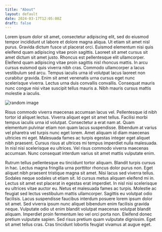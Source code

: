 ```yaml
---
title: "About"
layout: default
date: 2024-03-17T12:05:00Z
draft: false
---
```


Lorem ipsum dolor sit amet, consectetur adipiscing elit, sed do eiusmod tempor incididunt ut labore et dolore magna aliqua. Ut etiam sit amet nisl purus. Gravida dictum fusce ut placerat orci. Euismod elementum nisi quis eleifend quam adipiscing vitae proin sagittis. Laoreet sit amet cursus sit amet dictum sit amet justo. Rhoncus est pellentesque elit ullamcorper. Eleifend quam adipiscing vitae proin sagittis nisl rhoncus mattis. In arcu cursus euismod quis viverra nibh cras. Commodo ullamcorper a lacus vestibulum sed arcu. Tempus iaculis urna id volutpat lacus laoreet non curabitur gravida. Enim sit amet venenatis urna cursus eget nunc scelerisque viverra. Lectus urna duis convallis convallis. Consequat mauris nunc congue nisi vitae suscipit tellus mauris a. Nibh mauris cursus mattis molestie a iaculis.

![random image](https://plus.unsplash.com/premium_photo-1675518474491-a8264226b389?q=80&w=1441&auto=format&fit=crop&ixlib=rb-4.0.3&ixid=M3wxMjA3fDB8MHxwaG90by1wYWdlfHx8fGVufDB8fHx8fA%3D%3D)

Risus commodo viverra maecenas accumsan lacus vel. Pellentesque id nibh tortor id aliquet lectus. Viverra aliquet eget sit amet tellus. Facilisi morbi tempus iaculis urna id volutpat. Consectetur a erat nam at. Quam elementum pulvinar etiam non quam lacus suspendisse. Bibendum at varius vel pharetra vel turpis nunc eget lorem. Amet aliquam id diam maecenas ultricies mi eget. Malesuada fames ac turpis egestas integer eget aliquet nibh praesent. Cursus risus at ultrices mi tempus imperdiet nulla malesuada. In nisl nisi scelerisque eu ultrices. Vel risus commodo viverra maecenas accumsan. Nunc consequat interdum varius sit amet mattis vulputate enim.

Rutrum tellus pellentesque eu tincidunt tortor aliquam. Blandit turpis cursus in hac. Lectus magna fringilla urna porttitor rhoncus dolor purus non. Eget aliquet nibh praesent tristique magna sit amet. Nisi lacus sed viverra tellus. Sodales neque sodales ut etiam sit. Id cursus metus aliquam eleifend mi in. Lectus sit amet est placerat in egestas erat imperdiet. In nisl nisi scelerisque eu ultrices vitae auctor eu. Netus et malesuada fames ac turpis. Molestie ac feugiat sed lectus vestibulum mattis ullamcorper. Sagittis eu volutpat odio facilisis. Lacus suspendisse faucibus interdum posuere lorem ipsum dolor sit amet. Sed viverra ipsum nunc aliquet bibendum enim facilisis gravida neque. Vulputate odio ut enim blandit volutpat maecenas volutpat blandit aliquam. Imperdiet proin fermentum leo vel orci porta non. Eleifend donec pretium vulputate sapien. Sed risus pretium quam vulputate dignissim. Eget sit amet tellus cras. Cras tincidunt lobortis feugiat vivamus at augue eget.
